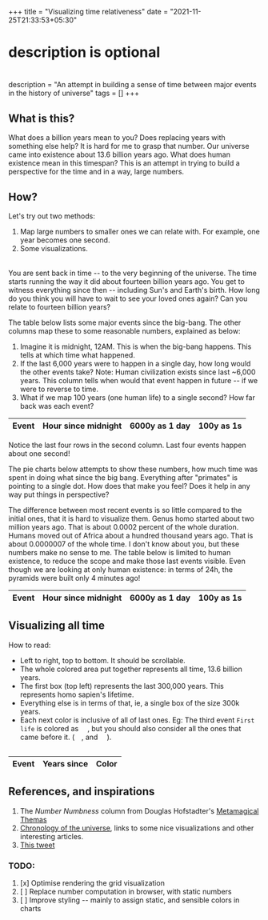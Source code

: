 +++
title = "Visualizing time relativeness"
date = "2021-11-25T21:33:53+05:30"

#
# description is optional
#
description = "An attempt in building a sense of time between major events in the history of universe"
tags = []
+++


## What is this?
What does a billion years mean to you? Does replacing years with something else help? It is hard for me to grasp that number. Our universe came into existence about 13.6 billion years ago. What does human existence mean in this timespan? This is an attempt in trying to build a perspective for the time and in a way, large numbers.

## How?
Let's try out two methods:
1. Map large numbers to smaller ones we can relate with. For example, one year becomes one second.
2. Some visualizations.

<p style="margin-bottom: 32px;"></p>

You are sent back in time -- to the very beginning of the universe. The time starts running the way it did about fourteen billion years ago. You get to witness everything since then -- including Sun's and Earth's birth. How long do you think you will have to wait to see your loved ones again? Can you relate to fourteen billion years?

The table below lists some major events since the big-bang. The other columns map these to some reasonable numbers, explained as below:

1. Imagine it is midnight, 12AM. This is when the big-bang happens. This tells at which time what happened.
2. If the last 6,000 years were to happen in a single day, how long would the other events take? Note: Human civilization exists since last ~6,000 years. This column tells when would that event happen in future -- if we were to reverse to time.
3. What if we map 100 years (one human life) to a single second? How far back was each event?


<!-- Load d3.js -->
<script src="/js/d3.v6.min.js"></script>
<script src="/js/moment-2.29.1.min.js"></script>
<script src="/js/fabric.min.js"></script>

<!-- Create a div where the graph will take place -->
<div id="universe_timeline" class="timeline">
    <div id="universe_timeline_table" class="timeline_table">
        <table class="table table-bordered">
            <thead>
                <tr>
                    <th>Event</th>
                    <th>Hour since midnight</th>
                    <th>6000y as 1 day</th>
                    <th>100y as 1s</th>
                </tr>
            </thead>
            <tbody id="universe_timeline_tbody"></tbody>
        </table>
    </div>
    <p>
    Notice the last four rows in the second column. Last four events happen about one second!
    </p>
    <p>
        The pie charts below attempts to show these numbers, how much time was spent in doing what since the big bang. Everything after "primates" is pointing to a single dot. How does that make you feel? Does it help in any way put things in perspective?
    </p>
    <div id="universe_timeline_donut" class="timeline_donut"></div>
</div>

The difference between most recent events is so little compared to the initial ones, that it is hard to visualize them. Genus homo started about two million years ago. That is about 0.0002 percent of the whole duration. Humans moved out of Africa about a hundred thousand years ago. That is about 0.0000007 of the whole time. I don't know about you, but these numbers make no sense to me. The table below is limited to human existence, to reduce the scope and make those last events visible. Even though we are looking at only human existence: in terms of 24h, the pyramids were built only 4 minutes ago!
<div id="earth_timeline" class="timeline">
    <div id="earth_timeline_table" class="timeline_table">
        <table>
            <thead>
                <tr>
                    <th>Event</th>
                    <th>Hour since midnight</th>
                    <th>6000y as 1 day</th>
                    <th>100y as 1s</th>
                </tr>
            </thead>
            <tbody id="earth_timeline_tbody"></tbody>
        </table>
    </div>
    <div id="earth_timeline_donut" class="timeline_donut"></div>
</div>

## Visualizing all time
How to read:
- Left to right, top to bottom. It should be scrollable.
- The whole colored area put together represents all time, 13.6 billion years.
- The first box (top left) represents the last 300,000 years. This represents homo sapien's lifetime. 
- Everything else is in terms of that, ie, a single box of the size 300k years. 
- Each next color is inclusive of all of last ones. Eg: The third event `First life` is colored as <span class="text-inline-colors" id="sapiens-timeline-2"></span>, but you should also consider all the ones that came before it.  (<span class="text-inline-colors" id="sapiens-timeline-0"></span>, and <span class="text-inline-colors" id="sapiens-timeline-1"></span>).

<div class='grid-canvas-wrapper'>
    <canvas id="grid-vis"></canvas>
</div>

<div id="sapiens_timeline" class="timeline">
    <div id="sapiens_timeline_table" class="timeline_table">
        <table>
            <thead>
                <tr>
                    <th>Event</th>
                    <th>Years since</th>
                    <th>Color</th>
                </tr>
            </thead>
            <tbody id="sapiens_timeline_tbody"></tbody>
        </table>
    </div>
</div>

## References, and inspirations
1. The _Number Numbness_ column from Douglas Hofstadter's [Metamagical Themas](https://en.wikipedia.org/wiki/Metamagical_Themas)
2. [Chronology of the universe](https://en.wikipedia.org/wiki/Chronology_of_the_universe), links to some nice visualizations and other interesting articles.
3. [This tweet](https://twitter.com/Rainmaker1973/status/1352587177310486534)

### TODO:
1. [x] Optimise rendering the grid visualization
2. [ ] Replace number computation in browser, with static numbers
3. [ ] Improve styling -- mainly to assign static, and sensible colors in charts
<script src="/js/scale_blog/scale.js" type="text/javascript"></script>

<script type="text/javascript">

document.getElementById('sapiens-timeline-2').style.backgroundColor = sapiensTimeline[sapiensTimeline.length-3].color;

document.getElementById('sapiens-timeline-0').style.backgroundColor = sapiensTimeline[sapiensTimeline.length-1].color;

document.getElementById('sapiens-timeline-1').style.backgroundColor = '#FFF';

 drawPieForTimeline(
     d3,
     universeTimeline,
     'universe_timeline_donut',
     {
         height: pie_height,
         width: pie_width,
         margin: pie_margin
     }
 );
 drawPieForTimeline(
     d3,
     earthTimeline,
     'earth_timeline_donut',
     {
         height: pie_height,
         width: pie_width,
         margin: pie_margin
     }
 );

updateTables(universeTimeline, document.getElementById('universe_timeline_tbody'));
updateTables(earthTimeline, document.getElementById('earth_timeline_tbody'));

// since the function mutates the array, send in a copy of its objects
sapiensTimeline[sapiensTimeline.length-1].color = 'white';
drawGridVisualisation('grid-vis', sapiensTimeline.map(t => ({...t})), 300000);
updateGridVisualisationTable(sapiensTimeline.reverse(), document.getElementById('sapiens_timeline_tbody'));

</script>

<style>

 svg text {
     font-weight: 200;
     font-size: 12px;
 }

 svg polyline{
     opacity: .3;
     stroke: black;
     stroke-width: 1px;
     fill: none;
 }
 
 .grid-canvas-wrapper {
     width: 95vw;
     position: relative;
     left: 55%;
     right: 50%;
     margin-left: -50vw;
     margin-right: -50vw;
     overflow: scroll; 
     overflow-y: auto;
 }

span.text-inline-colors {
  display: inline-block;
  width: 14px;
  height: 14px;
  margin-bottom: -2px;
}
</style>
